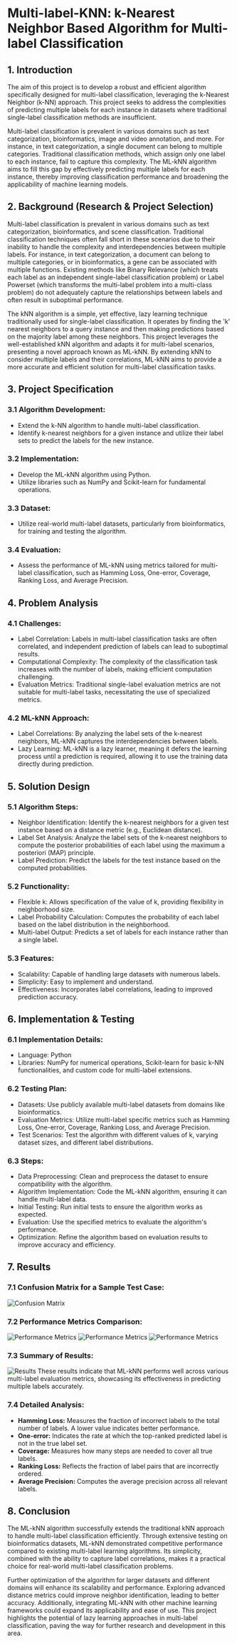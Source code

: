 # Multi-label-KNN: k-Nearest Neighbor Based Algorithm for Multi-label Classification

## 1. Introduction
The aim of this project is to develop a robust and efficient algorithm specifically designed for multi-label classification, leveraging the k-Nearest Neighbor (k-NN) approach. This project seeks to address the complexities of predicting multiple labels for each instance in datasets where traditional single-label classification methods are insufficient.

Multi-label classification is prevalent in various domains such as text categorization, bioinformatics, image and video annotation, and more. For instance, in text categorization, a single document can belong to multiple categories. Traditional classification methods, which assign only one label to each instance, fail to capture this complexity. The ML-kNN algorithm aims to fill this gap by effectively predicting multiple labels for each instance, thereby improving classification performance and broadening the applicability of machine learning models.

## 2. Background (Research & Project Selection)
Multi-label classification is prevalent in various domains such as text categorization, bioinformatics, and scene classification. Traditional classification techniques often fall short in these scenarios due to their inability to handle the complexity and interdependencies between multiple labels. For instance, in text categorization, a document can belong to multiple categories, or in bioinformatics, a gene can be associated with multiple functions. Existing methods like Binary Relevance (which treats each label as an independent single-label classification problem) or Label Powerset (which transforms the multi-label problem into a multi-class problem) do not adequately capture the relationships between labels and often result in suboptimal performance.

The kNN algorithm is a simple, yet effective, lazy learning technique traditionally used for single-label classification. It operates by finding the 'k' nearest neighbors to a query instance and then making predictions based on the majority label among these neighbors. This project leverages the well-established kNN algorithm and adapts it for multi-label scenarios, presenting a novel approach known as ML-kNN. By extending kNN to consider multiple labels and their correlations, ML-kNN aims to provide a more accurate and efficient solution for multi-label classification tasks.

## 3. Project Specification

### 3.1 Algorithm Development:
- Extend the k-NN algorithm to handle multi-label classification.
- Identify k-nearest neighbors for a given instance and utilize their label sets to predict the labels for the new instance.

### 3.2 Implementation:
- Develop the ML-kNN algorithm using Python.
- Utilize libraries such as NumPy and Scikit-learn for fundamental operations.

### 3.3 Dataset:
- Utilize real-world multi-label datasets, particularly from bioinformatics, for training and testing the algorithm.

### 3.4 Evaluation:
- Assess the performance of ML-kNN using metrics tailored for multi-label classification, such as Hamming Loss, One-error, Coverage, Ranking Loss, and Average Precision.

## 4. Problem Analysis

### 4.1 Challenges:
- Label Correlation: Labels in multi-label classification tasks are often correlated, and independent prediction of labels can lead to suboptimal results.
- Computational Complexity: The complexity of the classification task increases with the number of labels, making efficient computation challenging.
- Evaluation Metrics: Traditional single-label evaluation metrics are not suitable for multi-label tasks, necessitating the use of specialized metrics.

### 4.2 ML-kNN Approach:
- Label Correlations: By analyzing the label sets of the k-nearest neighbors, ML-kNN captures the interdependencies between labels.
- Lazy Learning: ML-kNN is a lazy learner, meaning it defers the learning process until a prediction is required, allowing it to use the training data directly during prediction.

## 5. Solution Design

### 5.1 Algorithm Steps:
- Neighbor Identification: Identify the k-nearest neighbors for a given test instance based on a distance metric (e.g., Euclidean distance).
- Label Set Analysis: Analyze the label sets of the k-nearest neighbors to compute the posterior probabilities of each label using the maximum a posteriori (MAP) principle.
- Label Prediction: Predict the labels for the test instance based on the computed probabilities.

### 5.2 Functionality:
- Flexible k: Allows specification of the value of k, providing flexibility in neighborhood size.
- Label Probability Calculation: Computes the probability of each label based on the label distribution in the neighborhood.
- Multi-label Output: Predicts a set of labels for each instance rather than a single label.

### 5.3 Features:
- Scalability: Capable of handling large datasets with numerous labels.
- Simplicity: Easy to implement and understand.
- Effectiveness: Incorporates label correlations, leading to improved prediction accuracy.

## 6. Implementation & Testing

### 6.1 Implementation Details:
- Language: Python
- Libraries: NumPy for numerical operations, Scikit-learn for basic k-NN functionalities, and custom code for multi-label extensions.

### 6.2 Testing Plan:
- Datasets: Use publicly available multi-label datasets from domains like bioinformatics.
- Evaluation Metrics: Utilize multi-label specific metrics such as Hamming Loss, One-error, Coverage, Ranking Loss, and Average Precision.
- Test Scenarios: Test the algorithm with different values of k, varying dataset sizes, and different label distributions.

### 6.3 Steps:
- Data Preprocessing: Clean and preprocess the dataset to ensure compatibility with the algorithm.
- Algorithm Implementation: Code the ML-kNN algorithm, ensuring it can handle multi-label data.
- Initial Testing: Run initial tests to ensure the algorithm works as expected.
- Evaluation: Use the specified metrics to evaluate the algorithm's performance.
- Optimization: Refine the algorithm based on evaluation results to improve accuracy and efficiency.

## 7. Results

### 7.1 Confusion Matrix for a Sample Test Case:
<img src="https://github.com/rahoolrathi/Multi-label-KNN/assets/129182364/c7219b48-28b3-4232-8fcf-9158e0ae99a1" alt="Confusion Matrix">

### 7.2 Performance Metrics Comparison:
<img src="https://github.com/rahoolrathi/Multi-label-KNN/assets/129182364/ebf873f8-5053-4bf8-b174-58f40deb6245" alt="Performance Metrics">
<img src="https://github.com/rahoolrathi/Multi-label-KNN/assets/129182364/73cee5c6-7ed8-492c-a378-64ea5ac294c7" alt="Performance Metrics">
<img src="https://github.com/rahoolrathi/Multi-label-KNN/assets/129182364/7c9cec91-58b5-4d73-981e-8bce91d3028d" alt="Performance Metrics">


### 7.3 Summary of Results:
<img src="https://github.com/rahoolrathi/Multi-label-KNN/assets/129182364/9697760d-6b4e-4563-829e-c96d8595168a" alt="Results">
These results indicate that ML-kNN performs well across various multi-label evaluation metrics, showcasing its effectiveness in predicting multiple labels accurately.

### 7.4 Detailed Analysis:
- **Hamming Loss:** Measures the fraction of incorrect labels to the total number of labels. A lower value indicates better performance.
- **One-error:** Indicates the rate at which the top-ranked predicted label is not in the true label set.
- **Coverage:** Measures how many steps are needed to cover all true labels.
- **Ranking Loss:** Reflects the fraction of label pairs that are incorrectly ordered.
- **Average Precision:** Computes the average precision across all relevant labels.

## 8. Conclusion
The ML-kNN algorithm successfully extends the traditional kNN approach to handle multi-label classification efficiently. Through extensive testing on bioinformatics datasets, ML-kNN demonstrated competitive performance compared to existing multi-label learning algorithms. Its simplicity, combined with the ability to capture label correlations, makes it a practical choice for real-world multi-label classification problems.

Further optimization of the algorithm for larger datasets and different domains will enhance its scalability and performance. Exploring advanced distance metrics could improve neighbor identification, leading to better accuracy. Additionally, integrating ML-kNN with other machine learning frameworks could expand its applicability and ease of use. This project highlights the potential of lazy learning approaches in multi-label classification, paving the way for further research and development in this area.
